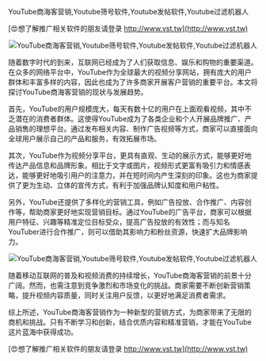 YouTube商海客营销,Youtube筛号软件,Youtube发帖软件,Youtube过滤机器人

[😍想了解推广相关软件的朋友请登录 http://www.vst.tw](http://www.vst.tw)

 <center><img src="https://vst.tw/MP4/tuiguang/png/6.png" alt="YouTube商海客营销,Youtube筛号软件,Youtube发帖软件,Youtube过滤机器人"></center>

随着数字时代的到来，互联网已经成为了人们获取信息、娱乐和购物的重要渠道。在众多的网络平台中，YouTube作为全球最大的视频分享网站，拥有庞大的用户群体和丰富多样的内容，因此也成为了许多商家开展客户营销的重要平台。本文将探讨YouTube商海客营销的现状与发展趋势。

首先，YouTube的用户规模庞大，每天有数十亿的用户在上面观看视频，其中不乏潜在的消费者群体。这使得YouTube成为了各类企业和个人开展品牌推广、产品销售的理想平台。通过发布相关内容、制作广告视频等方式，商家可以直接面向全球用户展示自己的产品和服务，有效拓展市场。

其次，YouTube作为视频分享平台，更具有直观、生动的展示方式，能够更好地传达产品信息和品牌形象。相比于文字或图片，视频形式更富有吸引力和情感表达，能够更好地吸引用户的注意力，并在短时间内产生深刻的印象。这也为商家提供了更为生动、立体的宣传方式，有利于加强品牌认知度和用户粘性。

另外，YouTube还提供了多样化的营销工具，例如广告投放、合作推广、内容创作等，帮助商家更好地实现营销目标。通过YouTube的广告平台，商家可以根据用户特征、兴趣等精准定位目标受众，提高广告投放的有效性；而与知名YouTuber进行合作推广，则可以借助其影响力和粉丝资源，快速扩大品牌影响力。

 <center><img src="https://vst.tw/MP4/tuiguang/png/7.png" alt="YouTube商海客营销,Youtube筛号软件,Youtube发帖软件,Youtube过滤机器人"></center>

随着移动互联网的普及和视频消费的持续增长，YouTube商海客营销的前景十分广阔。然而，也需注意到竞争激烈和市场变化的挑战。商家需要不断创新营销策略，提升视频内容质量，同时关注用户反馈，以更好地满足消费者需求。

综上所述，YouTube商海客营销作为一种新型的营销方式，为商家带来了无限的商机和挑战。只有不断学习和创新，结合优质内容和精准营销，才能在YouTube这片蓝海中获得成功。

[😍想了解推广相关软件的朋友请登录 http://www.vst.tw](http://www.vst.tw)



